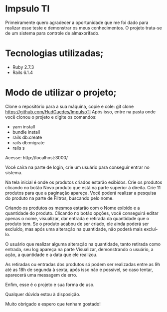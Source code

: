 # Impsulo TI

Primeiramente quero agradecer a oportunidade que me foi dado para realizar esse teste e demonstrar os meus conhecimentos. O projeto trata-se de um sistema para controle de almaxorifado.

# Tecnologias utilizadas;

- Ruby 2.7.3
- Rails 6.1.4

# Modo de utilizar o projeto;

Clone o repositório para a sua máquina, copie e cole: git clone https://github.com/HudGuedes/ImpulsoTI
Após isso, entre na pasta onde você clonou o projeto e digite os comandos:

- yarn install
- bundle install
- rails db:create
- rails db:migrate
- rails s

Acesse: http://localhost:3000/

Você caíra na parte de login, crie um usuário para conseguir entrar no sistema.

Na tela inicial é onde os produtos criados estarão exibidos. Crie os produtos clicando no botão Novo produto que está na parte superior á direita. Crie 11 produtos para que a paginação apareça. Você poderá realizar a pesquisa do produto na parte de Filtros, buscando pelo nome.

Criando os produtos os mesmos estarão com o Nome exibido e a quantidade do produto. Clicando no botão opções, você conseguirá editar apenas o nome, visualizar, dar entrada e retirada da quantidade que o produto tem. Se o produto acabou de ser criado, ele ainda poderá ser excluído, mas após uma alteração na quantidade, não poderá mais excluí-lo.

O usuário que realizar alguma alteração na quantidade, tanto retirada como entrada, seu log apareça na parte Visualizar, demonstrando o usuário, a ação, a quantidade e a data que ele realizou.

As retiradas ou entradas dos produtos só podem ser realizadas entre as 9h até as 18h de segunda à sexta, após isso não e possível, se caso tentar, aparecerá uma messagem de erro.

Enfim, esse é o projeto e sua forma de uso.

Qualquer dúvida estou à disposição. 

Muito obrigado e espero que tenham gostado!